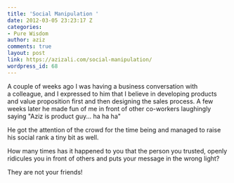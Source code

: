 ```yaml
---
title: 'Social Manipulation '
date: 2012-03-05 23:23:17 Z
categories:
- Pure Wisdom
author: aziz
comments: true
layout: post
link: https://azizali.com/social-manipulation/
wordpress_id: 68
---
```


A couple of weeks ago I was having a business conversation with a colleague, and I expressed to him that I believe in developing products and value proposition first and then designing the sales process. A few weeks later he made fun of me in front of other co-workers laughingly saying "Aziz is product guy... ha ha ha"

He got the attention of the crowd for the time being and managed to raise his social rank a tiny bit as well.

How many times has it happened to you that the person you trusted, openly ridicules you in front of others and puts your message in the wrong light?

They are not your friends!
